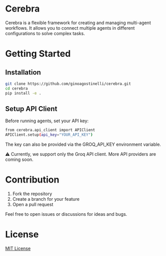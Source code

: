 # Cerebra

Cerebra is a flexible framework for creating and managing multi-agent workflows. It allows you to connect multiple agents in different configurations to solve complex tasks.

# Getting Started

## Installation

```bash
git clone https://github.com/ginoagostinelli/cerebra.git
cd cerebra
pip install -e .
```

## Setup API Client

Before running agents, set your API key:

```bash
from cerebra.api_client import APIClient
APIClient.setup(api_key="YOUR_API_KEY")
```

The key can also be provided via the GROQ_API_KEY environment variable.

⚠️ Currently, we support only the Groq API client. More API providers are coming soon.

# Contribution

1. Fork the repository
2. Create a branch for your feature
3. Open a pull request

Feel free to open issues or discussions for ideas and bugs.

# License

[MIT License](https://github.com/ginoagostinelli/cerebra/blob/main/LICENSE)

